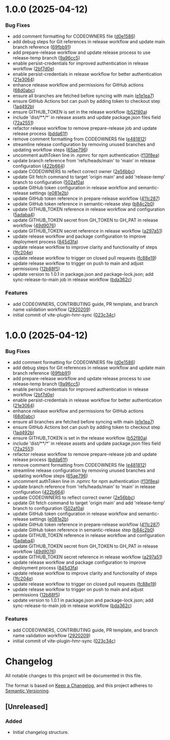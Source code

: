 # 1.0.0 (2025-04-12)


### Bug Fixes

* add comment formatting for CODEOWNERS file ([d0e1586](https://github.com/antdevx/vite-plugin-hmr-sync/commit/d0e158680479317817ff440bb753abf034e9d0d2))
* add debug steps for Git references in release workflow and update main branch reference ([69fbb91](https://github.com/antdevx/vite-plugin-hmr-sync/commit/69fbb91d00e39e7aea7aee26e862d818b2e3a339))
* add prepare-release workflow and update release process to use release-temp branch ([9a96cc5](https://github.com/antdevx/vite-plugin-hmr-sync/commit/9a96cc5d020f8da715e67a45bb52b20235795a55))
* enable persist-credentials for improved authentication in release workflow ([2bf7d0e](https://github.com/antdevx/vite-plugin-hmr-sync/commit/2bf7d0e63d0214f542fe3ff60998aeae52f71a22))
* enable persist-credentials in release workflow for better authentication ([21e3064](https://github.com/antdevx/vite-plugin-hmr-sync/commit/21e3064c79f3e201561a07941374b7bf6f63fda1))
* enhance release workflow and permissions for GitHub actions ([68d0abc](https://github.com/antdevx/vite-plugin-hmr-sync/commit/68d0abc4f21988dd5860eca6b155e8ade2117e38))
* ensure all branches are fetched before syncing with main ([e1e1ea7](https://github.com/antdevx/vite-plugin-hmr-sync/commit/e1e1ea7fe77e586872e5dab55bdd05f73024788a))
* ensure GitHub Actions bot can push by adding token to checkout step ([1ad492b](https://github.com/antdevx/vite-plugin-hmr-sync/commit/1ad492bef5f72cbdaf08d814dbb82d54ede418e1))
* ensure GITHUB_TOKEN is set in the release workflow ([b52f80a](https://github.com/antdevx/vite-plugin-hmr-sync/commit/b52f80a779011d7c734b91e0b211e55f932ea175))
* include 'dist/**/*' in release assets and update package.json files field ([72a2551](https://github.com/antdevx/vite-plugin-hmr-sync/commit/72a2551f3f7ba0a3956cf7a13e6cf0470d365cc5))
* refactor release workflow to remove prepare-release job and update release process ([bdda61f](https://github.com/antdevx/vite-plugin-hmr-sync/commit/bdda61f86a84fb5ae586e9639799905d315203b7))
* remove comment formatting from CODEOWNERS file ([e481812](https://github.com/antdevx/vite-plugin-hmr-sync/commit/e481812cec653e6a49fdf8a02b1752a18945f52c))
* streamline release configuration by removing unused branches and updating workflow steps ([65ae796](https://github.com/antdevx/vite-plugin-hmr-sync/commit/65ae796faa95adcb823d126bf6f9ad888fa6dae4))
* uncomment authToken line in .npmrc for npm authentication ([f13f8ea](https://github.com/antdevx/vite-plugin-hmr-sync/commit/f13f8eab93d7c372d054b59a196854187190f8df))
* update branch reference from 'refs/heads/main' to 'main' in release configuration ([422b664](https://github.com/antdevx/vite-plugin-hmr-sync/commit/422b664eaab43c6b649490f6f153386548b72595))
* update CODEOWNERS to reflect correct owner ([2e56bbc](https://github.com/antdevx/vite-plugin-hmr-sync/commit/2e56bbcf39ebd17d903f8bcc953aba6a11e63e5f))
* update Git fetch command to target 'origin main' and add 'release-temp' branch to configuration ([502af0a](https://github.com/antdevx/vite-plugin-hmr-sync/commit/502af0ade2145bdd96a46588d664a6389c6d25b3))
* update GitHub token configuration in release workflow and semantic-release settings ([e081e2b](https://github.com/antdevx/vite-plugin-hmr-sync/commit/e081e2bfe60c451f138e9c25e13608909177754a))
* update GitHub token reference in prepare-release workflow ([411c287](https://github.com/antdevx/vite-plugin-hmr-sync/commit/411c28796a290eb5f996e83f03eca717a02936a8))
* update GitHub token reference in semantic-release step ([b84c2b0](https://github.com/antdevx/vite-plugin-hmr-sync/commit/b84c2b0b2726c989f91e99701971041d693cf959))
* update GITHUB_TOKEN reference in release workflow and configuration ([5adaba4](https://github.com/antdevx/vite-plugin-hmr-sync/commit/5adaba42e1693fc8e9d0cb8c77ae4269031e60be))
* update GITHUB_TOKEN secret from GH_TOKEN to GH_PAT in release workflow ([49d9076](https://github.com/antdevx/vite-plugin-hmr-sync/commit/49d9076327ef01abd497d96418015e2b1c635050))
* update GITHUB_TOKEN secret reference in release workflow ([a297a51](https://github.com/antdevx/vite-plugin-hmr-sync/commit/a297a5168e29ee5624a02a44eec6fb21c69e0a0d))
* update release workflow and package configuration to improve deployment process ([845d3fa](https://github.com/antdevx/vite-plugin-hmr-sync/commit/845d3fa7ff71f350668f5770908ddc31ad947ebc))
* update release workflow to improve clarity and functionality of steps ([1fc204e](https://github.com/antdevx/vite-plugin-hmr-sync/commit/1fc204e0517468d6e7a7fb22d82f1619f0393b76))
* update release workflow to trigger on closed pull requests ([fc88e19](https://github.com/antdevx/vite-plugin-hmr-sync/commit/fc88e19404ffffc9ec9464e86f4218abe12b4b43))
* update release workflow to trigger on push to main and adjust permissions ([12b88f5](https://github.com/antdevx/vite-plugin-hmr-sync/commit/12b88f5b8ef920d8d59f92d763e8ad8d229ed16d))
* update version to 1.0.1 in package.json and package-lock.json; add sync-release-to-main job in release workflow ([bda362c](https://github.com/antdevx/vite-plugin-hmr-sync/commit/bda362c6af1d3de7d4ca13d911e0759bee3b6cdb))


### Features

* add CODEOWNERS, CONTRIBUTING guide, PR template, and branch name validation workflow ([2920209](https://github.com/antdevx/vite-plugin-hmr-sync/commit/2920209b5306d70ea4b2466f3bfa6c6e54667985))
* initial commit of vite-plugin-hmr-sync ([023c34c](https://github.com/antdevx/vite-plugin-hmr-sync/commit/023c34c5f3faa0b7f91e56072a35f1e34dea9ddd))

# 1.0.0 (2025-04-12)


### Bug Fixes

* add comment formatting for CODEOWNERS file ([d0e1586](https://github.com/antdevx/vite-plugin-hmr-sync/commit/d0e158680479317817ff440bb753abf034e9d0d2))
* add debug steps for Git references in release workflow and update main branch reference ([69fbb91](https://github.com/antdevx/vite-plugin-hmr-sync/commit/69fbb91d00e39e7aea7aee26e862d818b2e3a339))
* add prepare-release workflow and update release process to use release-temp branch ([9a96cc5](https://github.com/antdevx/vite-plugin-hmr-sync/commit/9a96cc5d020f8da715e67a45bb52b20235795a55))
* enable persist-credentials for improved authentication in release workflow ([2bf7d0e](https://github.com/antdevx/vite-plugin-hmr-sync/commit/2bf7d0e63d0214f542fe3ff60998aeae52f71a22))
* enable persist-credentials in release workflow for better authentication ([21e3064](https://github.com/antdevx/vite-plugin-hmr-sync/commit/21e3064c79f3e201561a07941374b7bf6f63fda1))
* enhance release workflow and permissions for GitHub actions ([68d0abc](https://github.com/antdevx/vite-plugin-hmr-sync/commit/68d0abc4f21988dd5860eca6b155e8ade2117e38))
* ensure all branches are fetched before syncing with main ([e1e1ea7](https://github.com/antdevx/vite-plugin-hmr-sync/commit/e1e1ea7fe77e586872e5dab55bdd05f73024788a))
* ensure GitHub Actions bot can push by adding token to checkout step ([1ad492b](https://github.com/antdevx/vite-plugin-hmr-sync/commit/1ad492bef5f72cbdaf08d814dbb82d54ede418e1))
* ensure GITHUB_TOKEN is set in the release workflow ([b52f80a](https://github.com/antdevx/vite-plugin-hmr-sync/commit/b52f80a779011d7c734b91e0b211e55f932ea175))
* include 'dist/**/*' in release assets and update package.json files field ([72a2551](https://github.com/antdevx/vite-plugin-hmr-sync/commit/72a2551f3f7ba0a3956cf7a13e6cf0470d365cc5))
* refactor release workflow to remove prepare-release job and update release process ([bdda61f](https://github.com/antdevx/vite-plugin-hmr-sync/commit/bdda61f86a84fb5ae586e9639799905d315203b7))
* remove comment formatting from CODEOWNERS file ([e481812](https://github.com/antdevx/vite-plugin-hmr-sync/commit/e481812cec653e6a49fdf8a02b1752a18945f52c))
* streamline release configuration by removing unused branches and updating workflow steps ([65ae796](https://github.com/antdevx/vite-plugin-hmr-sync/commit/65ae796faa95adcb823d126bf6f9ad888fa6dae4))
* uncomment authToken line in .npmrc for npm authentication ([f13f8ea](https://github.com/antdevx/vite-plugin-hmr-sync/commit/f13f8eab93d7c372d054b59a196854187190f8df))
* update branch reference from 'refs/heads/main' to 'main' in release configuration ([422b664](https://github.com/antdevx/vite-plugin-hmr-sync/commit/422b664eaab43c6b649490f6f153386548b72595))
* update CODEOWNERS to reflect correct owner ([2e56bbc](https://github.com/antdevx/vite-plugin-hmr-sync/commit/2e56bbcf39ebd17d903f8bcc953aba6a11e63e5f))
* update Git fetch command to target 'origin main' and add 'release-temp' branch to configuration ([502af0a](https://github.com/antdevx/vite-plugin-hmr-sync/commit/502af0ade2145bdd96a46588d664a6389c6d25b3))
* update GitHub token configuration in release workflow and semantic-release settings ([e081e2b](https://github.com/antdevx/vite-plugin-hmr-sync/commit/e081e2bfe60c451f138e9c25e13608909177754a))
* update GitHub token reference in prepare-release workflow ([411c287](https://github.com/antdevx/vite-plugin-hmr-sync/commit/411c28796a290eb5f996e83f03eca717a02936a8))
* update GitHub token reference in semantic-release step ([b84c2b0](https://github.com/antdevx/vite-plugin-hmr-sync/commit/b84c2b0b2726c989f91e99701971041d693cf959))
* update GITHUB_TOKEN reference in release workflow and configuration ([5adaba4](https://github.com/antdevx/vite-plugin-hmr-sync/commit/5adaba42e1693fc8e9d0cb8c77ae4269031e60be))
* update GITHUB_TOKEN secret from GH_TOKEN to GH_PAT in release workflow ([49d9076](https://github.com/antdevx/vite-plugin-hmr-sync/commit/49d9076327ef01abd497d96418015e2b1c635050))
* update GITHUB_TOKEN secret reference in release workflow ([a297a51](https://github.com/antdevx/vite-plugin-hmr-sync/commit/a297a5168e29ee5624a02a44eec6fb21c69e0a0d))
* update release workflow and package configuration to improve deployment process ([845d3fa](https://github.com/antdevx/vite-plugin-hmr-sync/commit/845d3fa7ff71f350668f5770908ddc31ad947ebc))
* update release workflow to improve clarity and functionality of steps ([1fc204e](https://github.com/antdevx/vite-plugin-hmr-sync/commit/1fc204e0517468d6e7a7fb22d82f1619f0393b76))
* update release workflow to trigger on closed pull requests ([fc88e19](https://github.com/antdevx/vite-plugin-hmr-sync/commit/fc88e19404ffffc9ec9464e86f4218abe12b4b43))
* update release workflow to trigger on push to main and adjust permissions ([12b88f5](https://github.com/antdevx/vite-plugin-hmr-sync/commit/12b88f5b8ef920d8d59f92d763e8ad8d229ed16d))
* update version to 1.0.1 in package.json and package-lock.json; add sync-release-to-main job in release workflow ([bda362c](https://github.com/antdevx/vite-plugin-hmr-sync/commit/bda362c6af1d3de7d4ca13d911e0759bee3b6cdb))


### Features

* add CODEOWNERS, CONTRIBUTING guide, PR template, and branch name validation workflow ([2920209](https://github.com/antdevx/vite-plugin-hmr-sync/commit/2920209b5306d70ea4b2466f3bfa6c6e54667985))
* initial commit of vite-plugin-hmr-sync ([023c34c](https://github.com/antdevx/vite-plugin-hmr-sync/commit/023c34c5f3faa0b7f91e56072a35f1e34dea9ddd))

# Changelog

All notable changes to this project will be documented in this file.

The format is based on [Keep a Changelog](https://keepachangelog.com/en/1.0.0/),
and this project adheres to [Semantic Versioning](https://semver.org/spec/v2.0.0.html).

## [Unreleased]

### Added
- Initial changelog structure.
